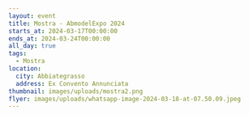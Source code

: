 ```yaml
---
layout: event
title: Mostra - AbmodelExpo 2024
starts_at: 2024-03-17T00:00:00
ends_at: 2024-03-24T00:00:00
all_day: true
tags:
  - Mostra
location:
  city: Abbiategrasso
  address: Ex Convento Annunciata
thumbnail: images/uploads/mostra2.png
flyer: images/uploads/whatsapp-image-2024-03-18-at-07.50.09.jpeg
---
```

